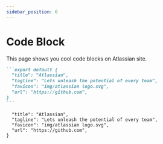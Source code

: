 ```yaml
---
sidebar_position: 6
---
```


# Code Block

This page shows you cool code blocks on Atlassian site. 

````md
```export default {
  "title": "Atlassian",
  "tagline": "Lets unleash the potential of every team",
  "favicon": "img/atlassian logo.svg",
  "url": "https://github.com",
}
```
````

```export default {
  "title": "Atlassian",
  "tagline": "Lets unleash the potential of every team",
  "favicon": "img/atlassian logo.svg",
  "url": "https://github.com",
}
```